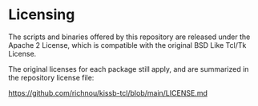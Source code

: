 # Licensing

The scripts and binaries offered by this repository are released under the Apache 2 License, which is compatible with the original BSD Like Tcl/Tk License.

The original licenses for each package still apply, and are summarized in the repository license file:

<https://github.com/richnou/kissb-tcl/blob/main/LICENSE.md>
